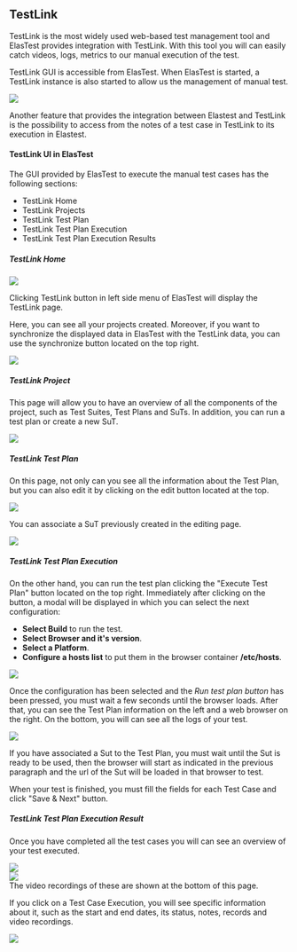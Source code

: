 <div class="range range-xs-left">
<div class="cell-xs-10 cell-lg-6 text-md-left inset-md-right-80 cell-lg-push-1 offset-top-50 offset-lg-top-0">
<h2 id="content" class="h1">TestLink</h2>
<div class="offset-top-30 offset-md-top-30">
</div>
</div>
</div>

TestLink is the most widely used web-based test management tool and ElasTest provides integration with TestLink. With this tool you will can easily catch videos, logs, metrics to our manual execution of the test.

TestLink GUI is accessible from ElasTest. When ElasTest is started, a TestLink instance is also started to allow us the management of manual test.

<div class="docs-gallery inline-block">
    <a data-fancybox="gallery-2" href="/docs/testlink/images/testlink_web.png"><img class="img-responsive img-wellcome" src="/docs/testlink/images/testlink_web.png"/></a>
</div>

Another feature that provides the integration between Elastest and TestLink is the possibility to access from the notes of a test case in TestLink to its execution in Elastest.

<h4>TestLink UI in ElasTest</h4>

The GUI provided by ElasTest to execute the manual test cases has the following sections:

-   TestLink Home
-   TestLink Projects
-   TestLink Test Plan
-   TestLink Test Plan Execution
-   TestLink Test Plan Execution Results

<h5 class="small-subtitle">TestLink Home</h5>

<div class="docs-gallery inline-block">
    <a data-fancybox="gallery-3" href="/docs/testlink/images/testlink.png"><img class="img-responsive img-wellcome" src="/docs/testlink/images/testlink.png"/></a>
</div>

Clicking TestLink button in left side menu of ElasTest will display the TestLink page.

Here, you can see all your projects created. Moreover, if you want to synchronize the displayed data in ElasTest with the TestLink data, you can use the synchronize button located on the top right.

<div class="docs-gallery inline-block">
    <a data-fancybox="gallery-3" href="/docs/testlink/images/testlink_home.png"><img class="img-responsive img-wellcome" src="/docs/testlink/images/testlink_home.png"/></a>
</div>

<h5 class="small-subtitle">TestLink Project</h5>

This page will allow you to have an overview of all the components of the project, such as Test Suites, Test Plans and SuTs. In addition, you can run a test plan or create a new SuT.

<div class="docs-gallery inline-block">
    <a data-fancybox="gallery-3" href="/docs/testlink/images/testlink_project.png"><img class="img-responsive img-wellcome" src="/docs/testlink/images/testlink_project.png"/></a>
</div>

<h5 class="small-subtitle">TestLink Test Plan</h5>

On this page, not only can you see all the information about the Test Plan, but you can also edit it by clicking on the edit button located at the top.

<div class="docs-gallery inline-block">
    <a data-fancybox="gallery-4" href="/docs/testlink/images/testplan_edit.png"><img class="img-responsive img-wellcome" src="/docs/testlink/images/testplan_edit.png"/></a>
</div>

You can associate a SuT previously created in the editing page.

<div class="docs-gallery inline-block">
    <a data-fancybox="gallery-4" href="/docs/testlink/images/edit_testplan.png"><img class="img-responsive img-wellcome" src="/docs/testlink/images/edit_testplan.png"/></a>
</div>

<h5 class="small-subtitle">TestLink Test Plan Execution</h5>

On the other hand, you can run the test plan clicking the "Execute Test Plan" button located on the top right. Immediately after clicking on the button, a modal will be displayed in which you can select the next configuration:

-   **Select Build** to run the test.
-   **Select Browser and it's version**.
-   **Select a Platform**.
-   **Configure a hosts list** to put them in the browser container **/etc/hosts**.
<p></p>
<div class="docs-gallery inline-block">
    <a data-fancybox="gallery-4" href="/docs/testlink/images/execute_plan_modal.png"><img class="img-responsive img-wellcome" src="/docs/testlink/images/execute_plan_modal.png"/></a>
</div>

Once the configuration has been selected and the *Run test plan button* has been pressed, you must wait a few seconds until the browser loads. After that, you can see the Test Plan information on the left and a web browser on the right. On the bottom, you will can see all the logs of your test.

<div class="docs-gallery inline-block">
    <a data-fancybox="gallery-4" href="/docs/testlink/images/testplan_execute.png"><img class="img-responsive img-wellcome" src="/docs/testlink/images/testplan_execute.png"/></a>
</div>

If you have associated a Sut to the Test Plan, you must wait until the Sut is ready to be used, then the browser will start as indicated in the previous paragraph and the url of the Sut will be loaded in that browser to test.

When your test is finished, you must fill the fields for each Test Case and click "Save & Next" button.

<h5 class="small-subtitle">TestLink Test Plan Execution Result</h5>

Once you have completed all the test cases you will can see an overview of your test executed.

<div class="docs-gallery inline-block">
    <a data-fancybox="gallery-4" href="/docs/testlink/images/execution_view.png"><img class="img-responsive img-wellcome" src="/docs/testlink/images/execution_view.png"/></a>
</div>

<div class="docs-gallery inline-block">
    <a data-fancybox="gallery-4" href="/docs/testlink/images/execution_files.png"><img class="img-responsive img-wellcome" src="/docs/testlink/images/execution_files.png"/></a>
</div>
The video recordings of these are shown at the bottom of this page.

If you click on a Test Case Execution, you will see specific information about it, such as the start and end dates, its status, notes, records and video recordings.

<div class="docs-gallery inline-block">
    <a data-fancybox="gallery-4" href="/docs/testlink/images/execution_details.png"><img class="img-responsive img-wellcome" src="/docs/testlink/images/execution_details.png"/></a>
</div>
